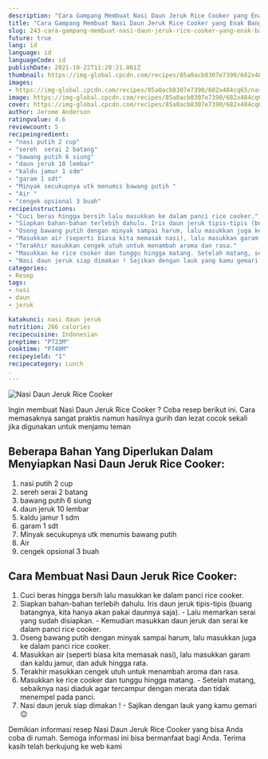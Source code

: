 ```yaml
---
description: "Cara Gampang Membuat Nasi Daun Jeruk Rice Cooker yang Enak Banget"
title: "Cara Gampang Membuat Nasi Daun Jeruk Rice Cooker yang Enak Banget"
slug: 243-cara-gampang-membuat-nasi-daun-jeruk-rice-cooker-yang-enak-banget
future: true
lang: id
language: id
languageCode: id
publishDate: 2021-10-22T11:28:21.061Z 
thumbnail: https://img-global.cpcdn.com/recipes/85a0acb8307e7390/682x484cq65/nasi-daun-jeruk-rice-cooker-foto-resep-utama.png
images:
- https://img-global.cpcdn.com/recipes/85a0acb8307e7390/682x484cq65/nasi-daun-jeruk-rice-cooker-foto-resep-utama.png
image: https://img-global.cpcdn.com/recipes/85a0acb8307e7390/682x484cq65/nasi-daun-jeruk-rice-cooker-foto-resep-utama.png
cover: https://img-global.cpcdn.com/recipes/85a0acb8307e7390/682x484cq65/nasi-daun-jeruk-rice-cooker-foto-resep-utama.png
author: Jerome Anderson
ratingvalue: 4.6
reviewcount: 5
recipeingredient:
- "nasi putih 2 cup"
- "sereh  serai 2 batang"
- "bawang putih 6 siung"
- "daun jeruk 10 lembar"
- "kaldu jamur 1 sdm"
- "garam 1 sdt"
- "Minyak secukupnya utk menumis bawang putih "
- "Air "
- "cengek opsional 3 buah"
recipeinstructions:
- "Cuci beras hingga bersih lalu masukkan ke dalam panci rice cooker."
- "Siapkan bahan-bahan terlebih dahulu. Iris daun jeruk tipis-tipis (buang batangnya, kita hanya akan pakai daunnya saja). Lalu memarkan serai yang sudah disiapkan. Kemudian masukkan daun jeruk dan serai ke dalam panci rice cooker."
- "Oseng bawang putih dengan minyak sampai harum, lalu masukkan juga ke dalam panci rice cooker."
- "Masukkan air (seperti biasa kita memasak nasi), lalu masukkan garam dan kaldu jamur, dan aduk hingga rata."
- "Terakhir masukkan cengek utuh untuk menambah aroma dan rasa."
- "Masukkan ke rice cooker dan tunggu hingga matang. Setelah matang, sebaiknya nasi diaduk agar tercampur dengan merata dan tidak menempel pada panci."
- "Nasi daun jeruk siap dimakan ! Sajikan dengan lauk yang kamu gemari 😌"
categories:
- Resep
tags:
- nasi
- daun
- jeruk

katakunci: nasi daun jeruk 
nutrition: 266 calories
recipecuisine: Indonesian
preptime: "PT23M"
cooktime: "PT40M"
recipeyield: "1"
recipecategory: Lunch
. 
---
```



![Nasi Daun Jeruk Rice Cooker](https://img-global.cpcdn.com/recipes/85a0acb8307e7390/682x484cq65/nasi-daun-jeruk-rice-cooker-foto-resep-utama.png)

Ingin membuat Nasi Daun Jeruk Rice Cooker ? Coba resep berikut ini. Cara memasaknya sangat praktis namun hasilnya gurih dan lezat cocok sekali jika digunakan untuk menjamu teman

<!--inarticleads1-->

## Beberapa Bahan Yang Diperlukan Dalam Menyiapkan Nasi Daun Jeruk Rice Cooker:

1. nasi putih 2 cup
1. sereh  serai 2 batang
1. bawang putih 6 siung
1. daun jeruk 10 lembar
1. kaldu jamur 1 sdm
1. garam 1 sdt
1. Minyak secukupnya utk menumis bawang putih 
1. Air 
1. cengek opsional 3 buah



<!--inarticleads2-->

## Cara Membuat Nasi Daun Jeruk Rice Cooker:

1. Cuci beras hingga bersih lalu masukkan ke dalam panci rice cooker.
1. Siapkan bahan-bahan terlebih dahulu. Iris daun jeruk tipis-tipis (buang batangnya, kita hanya akan pakai daunnya saja). - Lalu memarkan serai yang sudah disiapkan. - Kemudian masukkan daun jeruk dan serai ke dalam panci rice cooker.
1. Oseng bawang putih dengan minyak sampai harum, lalu masukkan juga ke dalam panci rice cooker.
1. Masukkan air (seperti biasa kita memasak nasi), lalu masukkan garam dan kaldu jamur, dan aduk hingga rata.
1. Terakhir masukkan cengek utuh untuk menambah aroma dan rasa.
1. Masukkan ke rice cooker dan tunggu hingga matang. - Setelah matang, sebaiknya nasi diaduk agar tercampur dengan merata dan tidak menempel pada panci.
1. Nasi daun jeruk siap dimakan ! - Sajikan dengan lauk yang kamu gemari 😌




Demikian informasi  resep Nasi Daun Jeruk Rice Cooker   yang bisa Anda coba di rumah. Semoga informasi ini bisa bermanfaat bagi Anda. Terima kasih telah berkujung ke web kami
